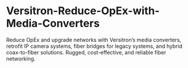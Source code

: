 # Versitron-Reduce-OpEx-with-Media-Converters
Reduce OpEx and upgrade networks with Versitron’s media converters, retrofit IP camera systems, fiber bridges for legacy systems, and hybrid coax-to-fiber solutions. Rugged, cost-effective, and reliable fiber networking.
